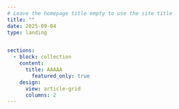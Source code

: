```yaml
---
# Leave the homepage title empty to use the site title
title: ""
date: 2025-09-04
type: landing


sections:
  - block: collection
    content:
      title: AAAAA
        featured_only: true
    design:
      view: article-grid
      columns: 2
---
```

